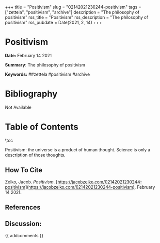 +++
title = "Positivism"
slug = "02142021230244-positivism"
tags = ["zettela", "positivism", "archive"]
description = "The philosophy of positivism"
rss_title = "Positivism"
rss_description = "The philosophy of positivism"
rss_pubdate = Date(2021, 2, 14)
+++



Positivism
=========

**Date:** February 14 2021

**Summary:** The philosophy of positivism

**Keywords:** ##zettela #positivism  #archive

Bibliography
==========

Not Available

Table of Contents
=========

\toc

Positivism: the universe is a product of human thought. Science is only a description of those thoughts.
## How To Cite

 Zelko, Jacob. _Positivism_. [https://jacobzelko.com/02142021230244-positivism](https://jacobzelko.com/02142021230244-positivism). February 14 2021.
## References
## Discussion: 

{{ addcomments }}
